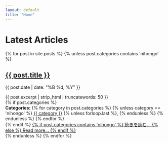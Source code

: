 ```yaml
---
layout: default
title: "Home"
---
```

<h1 class="home-title">Latest Articles</h1>
<div class="newspaper-category">
    <div class="newspaper-columns">
        {% for post in site.posts %}
            {% unless post.categories contains 'nihongo' %}
                <article class="newspaper-article">
                    <h2 class="article-title">
                        <a href="{{ post.url | relative_url }}">{{ post.title }}</a>
                    </h2>
                    <p class="post-meta">
                        {{ post.date | date: "%B %d, %Y" }}
                    </p>
                    <div class="article-excerpt">
                        {{ post.excerpt | strip_html | truncatewords: 50 }}
                    </div>
                    {% if post.categories %}
                        <div class="post-categories">
                            <strong>Categories:</strong>
                            {% for category in post.categories %}
                                {% unless category == 'nihongo' %}
                                    <a href="{{ site.baseurl }}/categories/{{ category | slugify }}" class="category-tag">{{ category }}</a>
                                    {% unless forloop.last %}, {% endunless %}
                                {% endunless %}
                            {% endfor %}
                        </div>
                    {% endif %}
                    <a href="{{ post.url | relative_url }}" class="read-more">
                        {% if post.categories contains 'nihongo' %}
                            続きを読む...
                        {% else %}
                            Read more...
                        {% endif %}
                    </a>
                </article>
            {% endunless %}
        {% endfor %}
    </div>
</div>
